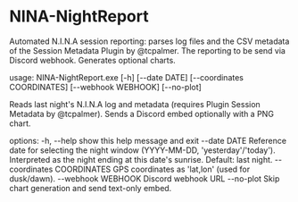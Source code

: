 # NINA-NightReport
Automated N.I.N.A session reporting: parses log files and the CSV metadata of the Session Metadata Plugin by @tcpalmer. The reporting to be send via Discord webhook. Generates optional charts.


usage: NINA-NightReport.exe [-h] [--date DATE] [--coordinates COORDINATES] [--webhook WEBHOOK] [--no-plot]

Reads last night's N.I.N.A log and metadata (requires Plugin Session Metadata by @tcpalmer). Sends a Discord embed
optionally with a PNG chart.

options:
  -h, --help            show this help message and exit
  --date DATE           Reference date for selecting the night window (YYYY-MM-DD, 'yesterday'/'today'). Interpreted
                        as the night ending at this date's sunrise. Default: last night.
  --coordinates COORDINATES
                        GPS coordinates as 'lat,lon' (used for dusk/dawn).
  --webhook WEBHOOK     Discord webhook URL
  --no-plot             Skip chart generation and send text-only embed.
